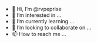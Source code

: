 - 👋 Hi, I’m @rvpeprise
- 👀 I’m interested in ...
- 🌱 I’m currently learning ...
- 💞️ I’m looking to collaborate on ...
- 📫 How to reach me ...

<!---
rvpeprise/rvpeprise is a ✨ special ✨ repository because its `README.md` (this file) appears on your GitHub profile.
You can click the Preview link to take a look at your changes.
--->
